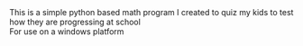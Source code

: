 <html>
<head><title>Primary School Math Quiz</title></head>
<body>
This is a simple python based math program I created to quiz my kids to test how they are progressing at school
<br />
For use on a windows platform 
</body>
</html>
